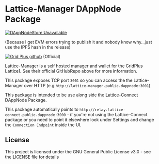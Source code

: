# Lattice-Manager DAppNode Package

[![DAppNodeStore Unavailable](https://img.shields.io/badge/DAppNodeStore-Unavailable-red.svg)](http://my.dappnode/#/installer/%2Fipfs%2FQmad7MEm6sgmWucqHzFwpmiskLubYHV2Jsv1jnc377S5d9)

(Because I get EVM errors trying to publish it and nobody know why...just use the IPFS hash in the release)

[![Grid Plus github](https://img.shields.io/badge/GithubRepo-blue.svg)](https://github.com/gridplus/lattice-manager) (Official)

Lattice-Manager is a self hosted manager and wallet for the GridPlus Lattice1. See their official GitHubRepo above for more information.

This package exposes TCP port `3001` so you can access the the Lattice-Manager over HTTP (e.g `http://lattice-manager.public.dappnode:3001`)

This package is intended to be use along side the [Lattice-Connect](https://github.com/MysticRyuujin/dappnode-lattice-connect) DAppNode Package.

This package automatically points to `http://relay.lattice-connect.public.dappnode:3000` - if you're not using the Lattice-Connect package or you need to point it elsewhere look under Settings and change the `Connection Endpoint` inside the UI.

## License

This project is licensed under the GNU General Public License v3.0 - see the [LICENSE](LICENSE) file for details
